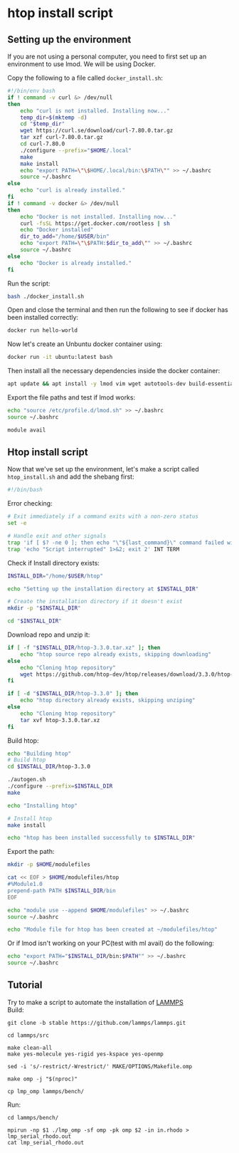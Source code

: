 # htop install script

## Setting up the environment

If you are not using a personal computer, you need to first set up an environment to use lmod. We will be using Docker.

Copy the following to a file called `docker_install.sh`:
```bash
#!/bin/env bash
if ! command -v curl &> /dev/null
then
    echo "curl is not installed. Installing now..."
    temp_dir=$(mktemp -d)
    cd "$temp_dir"
    wget https://curl.se/download/curl-7.80.0.tar.gz
    tar xzf curl-7.80.0.tar.gz
    cd curl-7.80.0
    ./configure --prefix="$HOME/.local"
    make
    make install
    echo "export PATH=\"\$HOME/.local/bin:\$PATH\"" >> ~/.bashrc
    source ~/.bashrc
else
    echo "curl is already installed."
fi
if ! command -v docker &> /dev/null
then
    echo "Docker is not installed. Installing now..."
    curl -fsSL https://get.docker.com/rootless | sh
    echo "Docker installed"
    dir_to_add="/home/$USER/bin"
    echo "export PATH=\"\$PATH:$dir_to_add\"" >> ~/.bashrc
    source ~/.bashrc
else
    echo "Docker is already installed."
fi
```
Run the script:
```bash
bash ./docker_install.sh
```

Open and close the terminal and then run the following to see if docker has been installed correctly:
```bash
docker run hello-world
```

Now let's create an Unbuntu docker container using:
```bash
docker run -it ubuntu:latest bash
```

Then install all the necessary dependencies inside the docker container:
```bash
apt update && apt install -y lmod vim wget autotools-dev build-essential autoconf automake libncursesw5-dev
```
Export the file paths and test if lmod works:
```bash
echo "source /etc/profile.d/lmod.sh" >> ~/.bashrc
source ~/.bashrc

module avail
```
## Htop install script

Now that we've set up the environment, let's make a script called `htop_install.sh` and add the shebang first:

```bash
#!/bin/bash
```

Error checking:

```bash
# Exit immediately if a command exits with a non-zero status
set -e

# Handle exit and other signals
trap 'if [ $? -ne 0 ]; then echo "\"${last_command}\" command failed with exit code $?." 1>&2; fi' EXIT
trap 'echo "Script interrupted" 1>&2; exit 2' INT TERM
```

Check if Install directory exists:

```bash
INSTALL_DIR="/home/$USER/htop"

echo "Setting up the installation directory at $INSTALL_DIR"

# Create the installation directory if it doesn't exist
mkdir -p "$INSTALL_DIR"

cd "$INSTALL_DIR"
```

Download repo and unzip it:

```bash
if [ -f "$INSTALL_DIR/htop-3.3.0.tar.xz" ]; then
    echo "htop source repo already exists, skipping downloading"
else
    echo "Cloning htop repository"
    wget https://github.com/htop-dev/htop/releases/download/3.3.0/htop-3.3.0.tar.xz
fi

if [ -d "$INSTALL_DIR/htop-3.3.0" ]; then
    echo "htop directory already exists, skipping unziping"
else
    echo "Cloning htop repository"
    tar xvf htop-3.3.0.tar.xz
fi
```

Build htop:

```bash
echo "Building htop"
# Build htop
cd $INSTALL_DIR/htop-3.3.0

./autogen.sh
./configure --prefix=$INSTALL_DIR
make

echo "Installing htop"

# Install htop
make install

echo "htop has been installed successfully to $INSTALL_DIR"
```

Export the path:

```bash
mkdir -p $HOME/modulefiles

cat << EOF > $HOME/modulefiles/htop
#%Module1.0
prepend-path PATH $INSTALL_DIR/bin
EOF

echo "module use --append $HOME/modulefiles" >> ~/.bashrc
source ~/.bashrc

echo "Module file for htop has been created at ~/modulefiles/htop"
```

Or if lmod isn't working on your PC(test with ml avail) do the following:

```bash
echo "export PATH="$INSTALL_DIR/bin:$PATH"" >> ~/.bashrc
source ~/.bashrc
```
## Tutorial
Try to make a script to automate the installation of [LAMMPS](https://www.lammps.org/#gsc.tab=0)  
Build:
```
git clone -b stable https://github.com/lammps/lammps.git
```

```
cd lammps/src
```

```
make clean-all
make yes-molecule yes-rigid yes-kspace yes-openmp
```

```
sed -i 's/-restrict/-Wrestrict/' MAKE/OPTIONS/Makefile.omp
```

```
make omp -j "$(nproc)"
```

```
cp lmp_omp lammps/bench/
```

Run:
```
cd lammps/bench/
```

```
mpirun -np $1 ./lmp_omp -sf omp -pk omp $2 -in in.rhodo > lmp_serial_rhodo.out
cat lmp_serial_rhodo.out
```
